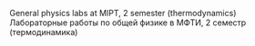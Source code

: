 General physics labs at MIPT, 2 semester (thermodynamics)  
Лабораторные работы по общей физике в МФТИ, 2 семестр (термодинамика)  
